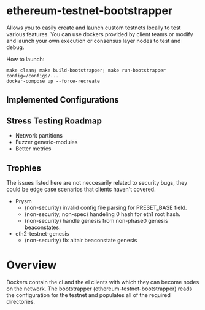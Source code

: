 # ethereum-testnet-bootstrapper
Allows you to easily create and launch custom testnets locally to test various features. You can use dockers provided by client teams or modify and launch your own execution or consensus layer nodes to test and debug.


How to launch:
```
make clean; make build-bootstrapper; make run-bootstrapper config=/configs/...
docker-compose up --force-recreate
```
## Implemented Configurations

## Stress Testing Roadmap
- Network partitions
- Fuzzer generic-modules
- Better metrics

## Trophies
The issues listed here are not neccesarily related to security bugs, they could be edge case scenarios that clients haven't covered. 

- Prysm
    - (non-security) invalid config file parsing for PRESET\_BASE field.
    - (non-security, non-spec) handeling 0 hash for eth1 root hash.
    - (non-security) handle genesis from non-phase0 genesis beaconstates.
- eth2-testnet-genesis
    - (non-security) fix altair beaconstate genesis

# Overview
Dockers contain the cl and the el clients with which they can become nodes on the network. The bootstrapper (ethereum-testnet-bootstrapper) reads the configuration for the testnet and populates all of the required directories.  
